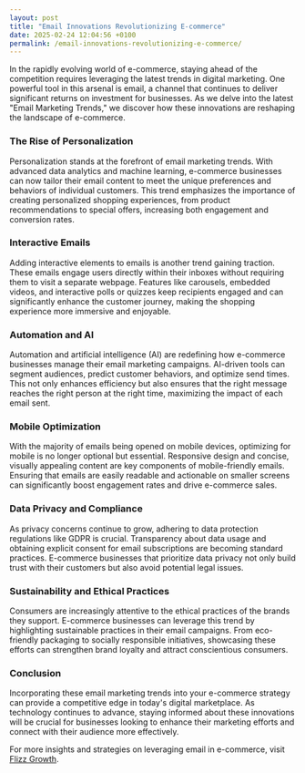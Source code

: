 ```yaml
---
layout: post
title: "Email Innovations Revolutionizing E-commerce"
date: 2025-02-24 12:04:56 +0100
permalink: /email-innovations-revolutionizing-e-commerce/
---
```



In the rapidly evolving world of e-commerce, staying ahead of the competition requires leveraging the latest trends in digital marketing. One powerful tool in this arsenal is email, a channel that continues to deliver significant returns on investment for businesses. As we delve into the latest "Email Marketing Trends," we discover how these innovations are reshaping the landscape of e-commerce.

### The Rise of Personalization

Personalization stands at the forefront of email marketing trends. With advanced data analytics and machine learning, e-commerce businesses can now tailor their email content to meet the unique preferences and behaviors of individual customers. This trend emphasizes the importance of creating personalized shopping experiences, from product recommendations to special offers, increasing both engagement and conversion rates.

### Interactive Emails

Adding interactive elements to emails is another trend gaining traction. These emails engage users directly within their inboxes without requiring them to visit a separate webpage. Features like carousels, embedded videos, and interactive polls or quizzes keep recipients engaged and can significantly enhance the customer journey, making the shopping experience more immersive and enjoyable.

### Automation and AI

Automation and artificial intelligence (AI) are redefining how e-commerce businesses manage their email marketing campaigns. AI-driven tools can segment audiences, predict customer behaviors, and optimize send times. This not only enhances efficiency but also ensures that the right message reaches the right person at the right time, maximizing the impact of each email sent.

### Mobile Optimization

With the majority of emails being opened on mobile devices, optimizing for mobile is no longer optional but essential. Responsive design and concise, visually appealing content are key components of mobile-friendly emails. Ensuring that emails are easily readable and actionable on smaller screens can significantly boost engagement rates and drive e-commerce sales.

### Data Privacy and Compliance

As privacy concerns continue to grow, adhering to data protection regulations like GDPR is crucial. Transparency about data usage and obtaining explicit consent for email subscriptions are becoming standard practices. E-commerce businesses that prioritize data privacy not only build trust with their customers but also avoid potential legal issues.

### Sustainability and Ethical Practices

Consumers are increasingly attentive to the ethical practices of the brands they support. E-commerce businesses can leverage this trend by highlighting sustainable practices in their email campaigns. From eco-friendly packaging to socially responsible initiatives, showcasing these efforts can strengthen brand loyalty and attract conscientious consumers.

### Conclusion

Incorporating these email marketing trends into your e-commerce strategy can provide a competitive edge in today's digital marketplace. As technology continues to advance, staying informed about these innovations will be crucial for businesses looking to enhance their marketing efforts and connect with their audience more effectively.

For more insights and strategies on leveraging email in e-commerce, visit [Flizz Growth](https://flizzgrowth.com).